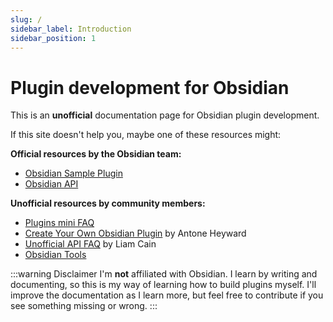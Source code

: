 ```yaml
---
slug: /
sidebar_label: Introduction
sidebar_position: 1
---
```


# Plugin development for Obsidian

This is an **unofficial** documentation page for Obsidian plugin development.

If this site doesn't help you, maybe one of these resources might:

**Official resources by the Obsidian team:**

- [Obsidian Sample Plugin](https://github.com/obsidianmd/obsidian-sample-plugin)
- [Obsidian API](https://github.com/obsidianmd/obsidian-api)

**Unofficial resources by community members:**

- [Plugins mini FAQ](https://forum.obsidian.md/t/plugins-mini-faq/7737)
- [Create Your Own Obsidian Plugin](https://www.youtube.com/watch?v=9lA-jaMNS0k) by Antone Heyward
- [Unofficial API FAQ](https://liamca.in/Obsidian/API+FAQ/index) by Liam Cain
- [Obsidian Tools](https://github.com/obsidian-tools/obsidian-tools)

:::warning Disclaimer
I'm **not** affiliated with Obsidian. I learn by writing and documenting, so this is my way of learning how to build plugins myself. I'll improve the documentation as I learn more, but feel free to contribute if you see something missing or wrong.
:::
